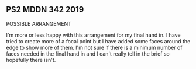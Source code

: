 ## PS2 MDDN 342 2019

POSSIBLE ARRANGEMENT

I'm more or less happy with this arrangement for my final hand in. I have tried to create more of a focal point but I have added some faces around the edge to show more of them. I'm not sure if there is a minimum number of faces needed in the final hand in and I can't really tell in the brief so hopefully there isn't.
